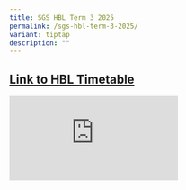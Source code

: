 ```yaml
---
title: SGS HBL Term 3 2025
permalink: /sgs-hbl-term-3-2025/
variant: tiptap
description: ""
---
```

<h2><a href="http://for.edu.sg/hbl2025" rel="noopener nofollow" target="_blank">Link to HBL Timetable</a></h2>
<div class="iframe-wrapper">
<iframe allowfullscreen="true" frameborder="0" src="https://docs.google.com/presentation/d/e/2PACX-1vQoWVTUkahgCU5NRW8j422xJ13LLZF_NnihBMpNCIn9itFQXiRYyWzOv5p3dj1CYtBnHAZwhQvMZNSR/pubembed?start=false&amp;loop=false&amp;delayms=3000"></iframe>
</div>
<p></p>